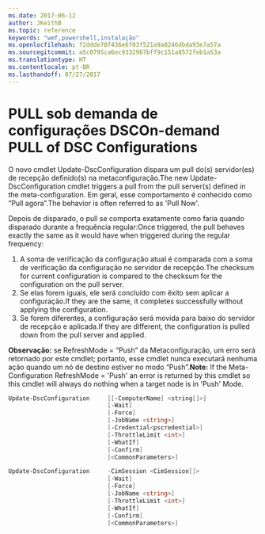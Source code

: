 ```yaml
---
ms.date: 2017-06-12
author: JKeithB
ms.topic: reference
keywords: "wmf,powershell,instalação"
ms.openlocfilehash: f2ddde78f436e6f03f521a9a8246dbda93e7a57a
ms.sourcegitcommit: a5c0795ca6ec9332967bff9c151a8572feb1a53a
ms.translationtype: HT
ms.contentlocale: pt-BR
ms.lasthandoff: 07/27/2017
---
```

# <a name="on-demand-pull-of-dsc-configurations"></a><span data-ttu-id="d7fdf-102">PULL sob demanda de configurações DSC</span><span class="sxs-lookup"><span data-stu-id="d7fdf-102">On-demand PULL of DSC Configurations</span></span>

<span data-ttu-id="d7fdf-103">O novo cmdlet Update-DscConfiguration dispara um pull do(s) servidor(es) de recepção definido(s) na metaconfiguração.</span><span class="sxs-lookup"><span data-stu-id="d7fdf-103">The new Update-DscConfiguration cmdlet triggers a pull from the pull server(s) defined in the meta-configuration.</span></span> <span data-ttu-id="d7fdf-104">Em geral, esse comportamento é conhecido como “Pull agora”.</span><span class="sxs-lookup"><span data-stu-id="d7fdf-104">The behavior is often referred to as 'Pull Now'.</span></span> 


<span data-ttu-id="d7fdf-105">Depois de disparado, o pull se comporta exatamente como faria quando disparado durante a frequência regular:</span><span class="sxs-lookup"><span data-stu-id="d7fdf-105">Once triggered, the pull behaves exactly the same as it would have when triggered during the regular frequency:</span></span>

1. <span data-ttu-id="d7fdf-106">A soma de verificação da configuração atual é comparada com a soma de verificação da configuração no servidor de recepção.</span><span class="sxs-lookup"><span data-stu-id="d7fdf-106">The checksum for current configuration is compared to the checksum for the configuration on the pull server.</span></span> 
2. <span data-ttu-id="d7fdf-107">Se elas forem iguais, ele será concluído com êxito sem aplicar a configuração.</span><span class="sxs-lookup"><span data-stu-id="d7fdf-107">If they are the same, it completes successfully without applying the configuration.</span></span> 
3. <span data-ttu-id="d7fdf-108">Se forem diferentes, a configuração será movida para baixo do servidor de recepção e aplicada.</span><span class="sxs-lookup"><span data-stu-id="d7fdf-108">If they are different, the configuration is pulled down from the pull server and applied.</span></span>

<span data-ttu-id="d7fdf-109">**Observação:** se RefreshMode = “Push” da Metaconfiguração, um erro será retornado por este cmdlet; portanto, esse cmdlet nunca executará nenhuma ação quando um nó de destino estiver no modo “Push”.</span><span class="sxs-lookup"><span data-stu-id="d7fdf-109">**Note:** If the Meta-Configuration RefreshMode = 'Push' an error is returned by this cmdlet so this cmdlet will always do nothing when a target node is in 'Push' Mode.</span></span>

```powershell
Update-DscConfiguration     [[-ComputerName] <string[]>] 
                            [-Wait]
                            [-Force] 
                            [-JobName <string>] 
                            [-Credential<pscredential>] 
                            [-ThrottleLimit <int>] 
                            [-WhatIf] 
                            [-Confirm] 
                            [<CommonParameters>]

Update-DscConfiguration     -CimSession <CimSession[]> 
                            [-Wait] 
                            [-Force] 
                            [-JobName <string>] 
                            [-ThrottleLimit <int>]
                            [-WhatIf] 
                            [-Confirm] 
                            [<CommonParameters>]
```

